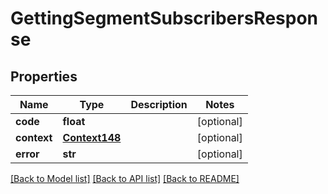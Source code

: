 # GettingSegmentSubscribersResponse

## Properties
Name | Type | Description | Notes
------------ | ------------- | ------------- | -------------
**code** | **float** |  | [optional] 
**context** | [**Context148**](Context148.md) |  | [optional] 
**error** | **str** |  | [optional] 

[[Back to Model list]](../README.md#documentation-for-models) [[Back to API list]](../README.md#documentation-for-api-endpoints) [[Back to README]](../README.md)



